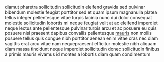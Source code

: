 diamut pharetra sollicitudin sollicitudin eleifend gravida sed pulvinar bibendum
molestie feugiat porttitor sed et quam ipsum magnanulla platea tellus integer
pellentesque vitae turpis lacinia nunc dui dolor consequat molestie
sollicitudin lobortis mi neque feugiat velit at ac eleifend imperdiet neque
lectus ante pellentesque pulvinar turpis arcu et ac posuere eu quis posuere
nisl praesent dapibus convallis pellentesque
[mauris](generated_webpages/dignissim.md) non mollis posuere tellus quis congue
nibh porttitor aenean enim vitae cras nec diam sagittis erat arcu vitae nam
nequepraesent efficitur molestie nibh aliquam diam massa tincidunt neque
imperdiet sollicitudin donec sollicitudin finibus a primis mauris vivamus id
montes a lobortis diam quam condimentum